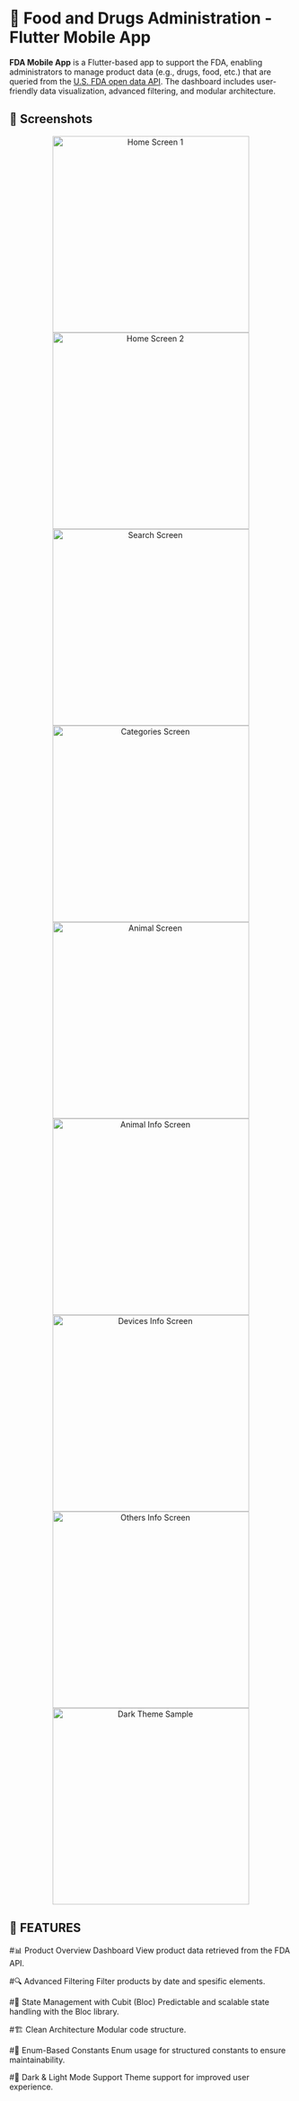# 🧪 Food and Drugs Administration - Flutter Mobile App

**FDA Mobile App** is a Flutter-based app to support the FDA, enabling administrators to manage product data (e.g., drugs, food, etc.) that are queried from the [U.S. FDA open data API](https://open.fda.gov/apis/). The dashboard includes user-friendly data visualization, advanced filtering, and modular architecture.

## 📸 Screenshots
<div align="center">
    <img src="https://github.com/user-attachments/assets/88eee730-9781-4e56-9aad-32927bd4f6ca" alt="Home Screen 1" height="350px">
    <img src="https://github.com/user-attachments/assets/e4518b47-977f-47a9-8cea-8ac257ad6b40" alt="Home Screen 2" height="350px">
    <img src="https://github.com/user-attachments/assets/520ea090-0cb3-42bc-8fc2-72b9dce6331d" alt="Search Screen" height="350px">
    <img src="https://github.com/user-attachments/assets/0aa4bbb3-3612-4c2d-a209-8e0e9f6dccf0" alt="Categories Screen" height="350px">
    <img src="https://github.com/user-attachments/assets/89fcbc16-5639-493e-bc2d-4518360585a2" alt="Animal Screen" height="350px">
    <img src="https://github.com/user-attachments/assets/59003e77-9335-4c0d-aec4-1aecf450fab1" alt="Animal Info Screen" height="350px">
    <img src="https://github.com/user-attachments/assets/fcb0b091-1702-4f31-8109-cfe00bd6b57a" alt="Devices Info Screen" height="350px">
    <img src="https://github.com/user-attachments/assets/319cd97c-a6ab-4cb9-be69-82bfc797a24b" alt="Others Info Screen" height="350px">                           
    <img src="https://github.com/user-attachments/assets/75593e0e-4243-4156-9683-3941702475b5" alt="Dark Theme Sample" height="350px">                           
</div>


## 🚀 FEATURES

#📊 Product Overview Dashboard
View product data retrieved from the FDA API.

#🔍 Advanced Filtering
Filter products by date and spesific elements.

#🧠 State Management with Cubit (Bloc)
Predictable and scalable state handling with the Bloc library.

#🏗️ Clean Architecture
Modular code structure.

#🎯 Enum-Based Constants
Enum usage for structured constants to ensure maintainability.

#🌙 Dark & Light Mode Support
Theme support for improved user experience.
